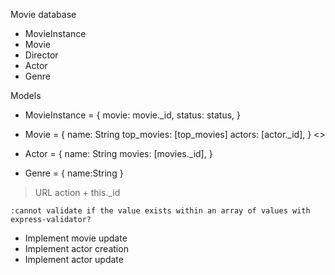 Movie database
  - MovieInstance
  - Movie
  - Director
  - Actor
  - Genre


Models
  - MovieInstance = {
    movie: movie._id,
    status: status,
  }

  - Movie = {
    name: String
    top_movies: [top_movies]
    actors: [actor._id],
  }
<>
  - Actor = {
    name: String
    movies: [movies._id],
  }

  - Genre = {
    name:String
  }

>URL action + this._id


<!-- - Create index view -->
<!-- - Create view to see all movies(movie_list.pug) -->
<!-- - Create actor details -->
<!-- - Whenever an actor is created, create its movies array based on the movies it appears -->
  <!-- :I need to use id within the array to be able to reference it? -->
  <!-- :find Scçhema.Types.ObjectId in array, I already got how to populate a field that contains an id -->
<!-- - Find all bookinstances, no matter what the book is -->
<!-- - Implement form to create movies -->
<!-- - Implement movie creation -->
  <!-- :movie is not being created? find if code needs to be added -->
    :cannot validate if the value exists within an array of values with express-validator?
- Implement movie update
- Implement actor creation
- Implement actor update
